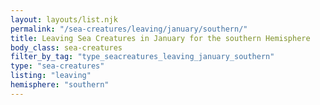 ```yaml
---
layout: layouts/list.njk
permalink: "/sea-creatures/leaving/january/southern/"
title: Leaving Sea Creatures in January for the southern Hemisphere
body_class: sea-creatures
filter_by_tag: "type_seacreatures_leaving_january_southern"
type: "sea-creatures"
listing: "leaving"
hemisphere: "southern"
---
```

